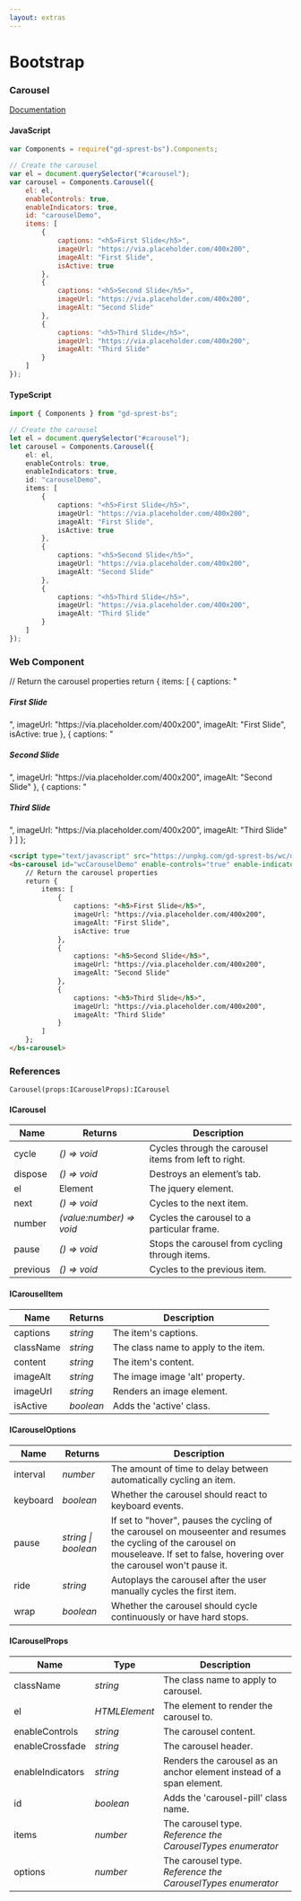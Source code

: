 ```yaml
---
layout: extras
---
```

# Bootstrap

### Carousel
[Documentation](https://getbootstrap.com/docs/4.1/components/carousel)

<div id="carouselDemo"></div>

#### JavaScript
```js
var Components = require("gd-sprest-bs").Components;

// Create the carousel
var el = document.querySelector("#carousel");
var carousel = Components.Carousel({
    el: el,
    enableControls: true,
    enableIndicators: true,
    id: "carouselDemo",
    items: [
        {
            captions: "<h5>First Slide</h5>",
            imageUrl: "https://via.placeholder.com/400x200",
            imageAlt: "First Slide",
            isActive: true
        },
        {
            captions: "<h5>Second Slide</h5>",
            imageUrl: "https://via.placeholder.com/400x200",
            imageAlt: "Second Slide"
        },
        {
            captions: "<h5>Third Slide</h5>",
            imageUrl: "https://via.placeholder.com/400x200",
            imageAlt: "Third Slide"
        }
    ]
});
```

#### TypeScript

```ts
import { Components } from "gd-sprest-bs";

// Create the carousel
let el = document.querySelector("#carousel");
let carousel = Components.Carousel({
    el: el,
    enableControls: true,
    enableIndicators: true,
    id: "carouselDemo",
    items: [
        {
            captions: "<h5>First Slide</h5>",
            imageUrl: "https://via.placeholder.com/400x200",
            imageAlt: "First Slide",
            isActive: true
        },
        {
            captions: "<h5>Second Slide</h5>",
            imageUrl: "https://via.placeholder.com/400x200",
            imageAlt: "Second Slide"
        },
        {
            captions: "<h5>Third Slide</h5>",
            imageUrl: "https://via.placeholder.com/400x200",
            imageAlt: "Third Slide"
        }
    ]
});
```

### Web Component

<bs-carousel id="wcCarouselDemo" enable-controls="true" enable-indicators="true">
    // Return the carousel properties
    return {
        items: [
            {
                captions: "<h5>First Slide</h5>",
                imageUrl: "https://via.placeholder.com/400x200",
                imageAlt: "First Slide",
                isActive: true
            },
            {
                captions: "<h5>Second Slide</h5>",
                imageUrl: "https://via.placeholder.com/400x200",
                imageAlt: "Second Slide"
            },
            {
                captions: "<h5>Third Slide</h5>",
                imageUrl: "https://via.placeholder.com/400x200",
                imageAlt: "Third Slide"
            }
        ]
    };
</bs-carousel>

```html
<script type="text/javascript" src="https://unpkg.com/gd-sprest-bs/wc/dist/gd-sprest-bs.js"></script>
<bs-carousel id="wcCarouselDemo" enable-controls="true" enable-indicators="true">
    // Return the carousel properties
    return {
        items: [
            {
                captions: "<h5>First Slide</h5>",
                imageUrl: "https://via.placeholder.com/400x200",
                imageAlt: "First Slide",
                isActive: true
            },
            {
                captions: "<h5>Second Slide</h5>",
                imageUrl: "https://via.placeholder.com/400x200",
                imageAlt: "Second Slide"
            },
            {
                captions: "<h5>Third Slide</h5>",
                imageUrl: "https://via.placeholder.com/400x200",
                imageAlt: "Third Slide"
            }
        ]
    };
</bs-carousel>
```

### References

```
Carousel(props:ICarouselProps):ICarousel
```

#### ICarousel

| Name | Returns | Description |
| --- | --- | --- |
| cycle | _() => void_ | Cycles through the carousel items from left to right. |
| dispose | _() => void_ | Destroys an element’s tab. |
| el | Element | The jquery element. |
| next | _() => void_ | Cycles to the next item. |
| number | _(value:number) => void_ | Cycles the carousel to a particular frame. |
| pause | _() => void_ | Stops the carousel from cycling through items. |
| previous | _() => void_ | Cycles to the previous item. |

#### ICarouselItem

| Name | Returns | Description |
| --- | --- | --- |
| captions | _string_ | The item's captions. |
| className | _string_ | The class name to apply to the item. |
| content | _string_ | The item's content. |
| imageAlt | _string_ | The image image 'alt' property. |
| imageUrl | _string_ | Renders an image element. |
| isActive | _boolean_ | Adds the 'active' class. |

#### ICarouselOptions

| Name | Returns | Description |
| --- | --- | --- |
| interval | _number_ | The amount of time to delay between automatically cycling an item. |
| keyboard | _boolean_ | Whether the carousel should react to keyboard events. |
| pause | _string \| boolean_ | If set to "hover", pauses the cycling of the carousel on mouseenter and resumes the cycling of the carousel on mouseleave. If set to false, hovering over the carousel won't pause it. |
| ride | _string_ | Autoplays the carousel after the user manually cycles the first item. |
| wrap | _boolean_ | Whether the carousel should cycle continuously or have hard stops. |

#### ICarouselProps

| Name | Type | Description |
| --- | --- | --- |
| className | _string_ | The class name to apply to carousel. |
| el | _HTMLElement_ | The element to render the carousel to. |
| enableControls | _string_ | The carousel content. |
| enableCrossfade | _string_ | The carousel header. |
| enableIndicators | _string_ | Renders the carousel as an anchor element instead of a span element. |
| id | _boolean_ | Adds the 'carousel-pill' class name. |
| items | _number_ | The carousel type. _Reference the CarouselTypes enumerator_ |
| options | _number_ | The carousel type. _Reference the CarouselTypes enumerator_ |

<style>
.carousel { max-width: 400px; }
</style>
<script type="text/javascript">
    // Wait for the window to be loaded
    window.addEventListener("load", function() {
        // See if a carousel exists
        var carousel = document.querySelector("#carouselDemo");
        if(carousel) {
            // Render the carousel
            $REST.Components.Carousel({
                el: carousel,
                enableControls: true,
                enableIndicators: true,
                id: "carouselDemo",
                items: [
                    {
                        captions: "<h5>First Slide</h5>",
                        imageUrl: "https://via.placeholder.com/400x200",
                        imageAlt: "First Slide",
                        isActive: true
                    },
                    {
                        captions: "<h5>Second Slide</h5>",
                        imageUrl: "https://via.placeholder.com/400x200",
                        imageAlt: "Second Slide"
                    },
                    {
                        captions: "<h5>Third Slide</h5>",
                        imageUrl: "https://via.placeholder.com/400x200",
                        imageAlt: "Third Slide"
                    }
                ]
            });
        }
    });
</script>